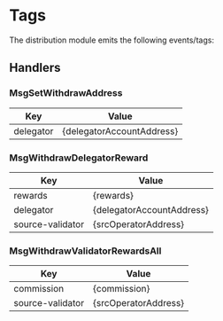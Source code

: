 # Tags

The distribution module emits the following events/tags:

## Handlers

### MsgSetWithdrawAddress

| Key       | Value                     |
| --------- | ------------------------- |
| delegator | {delegatorAccountAddress} |

### MsgWithdrawDelegatorReward

| Key              | Value                     |
| ---------------- | ------------------------- |
| rewards          | {rewards}                 |
| delegator        | {delegatorAccountAddress} |
| source-validator | {srcOperatorAddress}      |

### MsgWithdrawValidatorRewardsAll

| Key              | Value                |
| ---------------- | -------------------- |
| commission       | {commission}         |
| source-validator | {srcOperatorAddress} |
